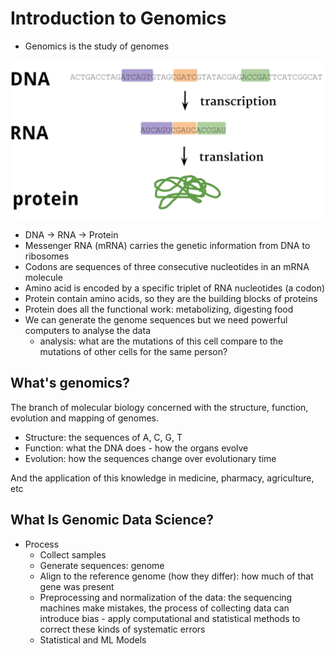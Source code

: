 # Introduction to Genomics

- Genomics is the study of genomes

![](./images/001.png)

- DNA -> RNA -> Protein
- Messenger RNA (mRNA) carries the genetic information from DNA to ribosomes
- Codons are sequences of three consecutive nucleotides in an mRNA molecule
- Amino acid is encoded by a specific triplet of RNA nucleotides (a codon)
- Protein contain amino acids, so they are the building blocks of proteins
- Protein does all the functional work: metabolizing, digesting food
- We can generate the genome sequences but we need powerful computers to analyse the data
  - analysis: what are the mutations of this cell compare to the mutations of other cells for the same person?

## What's genomics?

The branch of molecular biology concerned with the structure, function, evolution and mapping of genomes.

- Structure: the sequences of A, C, G, T
- Function: what the DNA does - how the organs evolve
- Evolution: how the sequences change over evolutionary time

And the application of this knowledge in medicine, pharmacy, agriculture, etc

## What Is Genomic Data Science?

- Process
  - Collect samples
  - Generate sequences: genome
  - Align to the reference genome (how they differ): how much of that gene was present
  - Preprocessing and normalization of the data: the sequencing machines make mistakes, the process of collecting data can introduce bias - apply computational and statistical methods to correct these kinds of systematic errors
  - Statistical and ML Models
